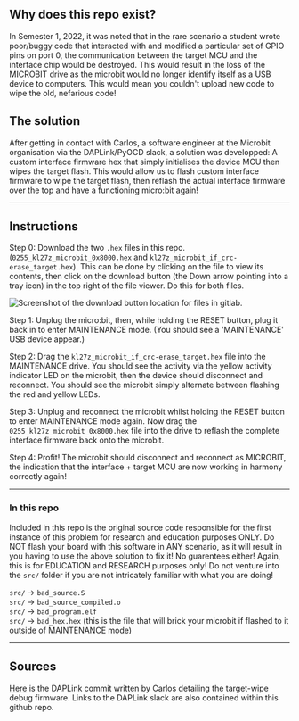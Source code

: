 ## Why does this repo exist?

In Semester 1, 2022, it was noted that in the rare scenario a student wrote poor/buggy code that interacted with and modified a particular set of GPIO pins on port 0, the communication between the target MCU and the interface chip would be destroyed. This would result in the loss of the MICROBIT drive as the microbit would no longer identify itself as a USB device to computers. This would mean you couldn't upload new code to wipe the old, nefarious code!

## The solution

After getting in contact with Carlos, a software engineer at the Microbit organisation via the DAPLink/PyOCD slack, a solution was developped: A custom interface firmware hex that simply initialises the device MCU then wipes the target flash. This would allow us to flash custom interface firmware to wipe the target flash, then reflash the actual interface firmware over the top and have a functioning micro:bit again!

---

## Instructions

Step 0: Download the two `.hex` files in this repo. (`0255_kl27z_microbit_0x8000.hex` and `kl27z_microbit_if_crc-erase_target.hex`). This can be done by clicking on the file to view its contents, then click on the download button (the Down arrow pointing into a tray icon) in the top right of the file viewer. Do this for both files.

![Screenshot of the download button location for files in gitlab.](https://gitlab.cecs.anu.edu.au/u7115734/microbit-firmware-flash-wipe-hex/raw/master/assets/readme_download.png "Download button on a gitlab file.")

Step 1: Unplug the micro:bit, then, while holding the RESET button, plug it back in to enter MAINTENANCE mode. (You should see a 'MAINTENANCE' USB device appear.)

Step 2: Drag the `kl27z_microbit_if_crc-erase_target.hex` file into the MAINTENANCE drive. You should see the activity via the yellow activity indicator LED on the microbit, then the device should disconnect and reconnect. You should see the microbit simply alternate between flashing the red and yellow LEDs.

Step 3: Unplug and reconnect the microbit whilst holding the RESET button to enter MAINTENANCE mode again. Now drag the `0255_kl27z_microbit_0x8000.hex` file into the drive to reflash the complete interface firmware back onto the microbit.

Step 4: Profit! The microbit should disconnect and reconnect as MICROBIT, the indication that the interface + target MCU are now working in harmony correctly again!

---

### In this repo

Included in this repo is the original source code responsible for the first instance of this problem for research and education purposes ONLY. Do NOT flash your board with this software in ANY scenario, as it will result in you having to use the above solution to fix it! No guarentees either! Again, this is for EDUCATION and RESEARCH purposes only! Do not venture into the `src/` folder if you are not intricately familiar with what you are doing!

`src/` -> `bad_source.S`  
`src/` -> `bad_source_compiled.o`  
`src/` -> `bad_program.elf`  
`src/` -> `bad_hex.hex` (this is the file that will brick your microbit if flashed to it outside of MAINTENANCE mode)  

---

## Sources

[Here](https://github.com/microbit-foundation/DAPLink/commit/d68bcc34863a95b0ef452bb434c8d04b0273b35c) is the DAPLink commit written by Carlos detailing the target-wipe debug firmware. Links to the DAPLink slack are also contained within this github repo.
